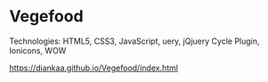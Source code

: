 # Vegefood
Technologies: HTML5, CSS3, JavaScript, uery, jQjuery Cycle Plugin, Ionicons, WOW

https://diankaa.github.io/Vegefood/index.html
